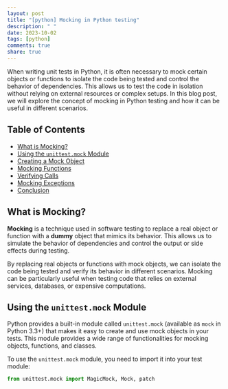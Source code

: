 ```yaml
---
layout: post
title: "[python] Mocking in Python testing"
description: " "
date: 2023-10-02
tags: [python]
comments: true
share: true
---
```


When writing unit tests in Python, it is often necessary to mock certain objects or functions to isolate the code being tested and control the behavior of dependencies. This allows us to test the code in isolation without relying on external resources or complex setups. In this blog post, we will explore the concept of mocking in Python testing and how it can be useful in different scenarios.

## Table of Contents
- [What is Mocking?](#what-is-mocking)
- [Using the `unittest.mock` Module](#using-the-unittestmock-module)
- [Creating a Mock Object](#creating-a-mock-object)
- [Mocking Functions](#mocking-functions)
- [Verifying Calls](#verifying-calls)
- [Mocking Exceptions](#mocking-exceptions)
- [Conclusion](#conclusion)

## What is Mocking?

**Mocking** is a technique used in software testing to replace a real object or function with a **dummy** object that mimics its behavior. This allows us to simulate the behavior of dependencies and control the output or side effects during testing.

By replacing real objects or functions with mock objects, we can isolate the code being tested and verify its behavior in different scenarios. Mocking can be particularly useful when testing code that relies on external services, databases, or expensive computations.

## Using the `unittest.mock` Module

Python provides a built-in module called `unittest.mock` (available as `mock` in Python 3.3+) that makes it easy to create and use mock objects in your tests. This module provides a wide range of functionalities for mocking objects, functions, and classes.

To use the `unittest.mock` module, you need to import it into your test module:

```python
from unittest.mock import MagicMock, Mock, patch
```